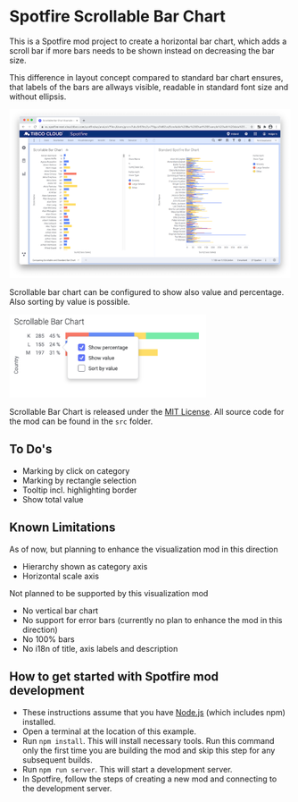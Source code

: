 # Spotfire Scrollable Bar Chart

This is a Spotfire mod project to create a horizontal bar chart, which adds a scroll bar if more bars needs to be shown instead on decreasing the bar size.

This difference in layout concept compared to standard bar chart ensures, that labels of the bars are allways visible, readable in standard font size and without ellipsis. 

[![ScreenShot](/screenshots/screenshot-scrollable-vs-standard-bar-chart_thumbnail.png?raw=true)](/screenshots/screenshot-scrollable-vs-standard-bar-chart.png?raw=true)

Scrollable bar chart can be configured to show also value and percentage. Also sorting by value is possible. 

<img src="https://github.com/hski-github/spotfire-scrollable-bar-chart/blob/main/screenshots/screenshots-configuration-options.png?raw=true" width="70%">

Scrollable Bar Chart is released under the [MIT License](LICENSE). All source code for the mod can be found in the `src` folder.

## To Do's

- Marking by click on category
- Marking by rectangle selection
- Tooltip incl. highlighting border
- Show total value

## Known Limitations 

As of now, but planning to enhance the visualization mod in this direction

- Hierarchy shown as category axis
- Horizontal scale axis

Not planned to be supported by this visualization mod

- No vertical bar chart
- No support for error bars (currently no plan to enhance the mod in this direction)
- No 100% bars
- No i18n of title, axis labels and description


## How to get started with Spotfire mod development 

- These instructions assume that you have [Node.js](https://nodejs.org/en/) (which includes npm) installed.
- Open a terminal at the location of this example.
- Run `npm install`. This will install necessary tools. Run this command only the first time you are building the mod and skip this step for any subsequent builds.
- Run `npm run server`. This will start a development server.
- In Spotfire, follow the steps of creating a new mod and connecting to the development server.

